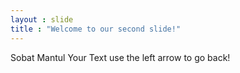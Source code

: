 ```yaml
---
layout : slide
title : "Welcome to our second slide!" 
---
```

Sobat Mantul
Your Text
use the left arrow to go back!
